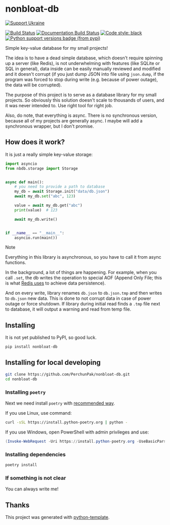 # nonbloat-db

[![Support Ukraine](https://badgen.net/badge/support/UKRAINE/?color=0057B8&labelColor=FFD700)](https://www.gov.uk/government/news/ukraine-what-you-can-do-to-help)

[![Build Status](https://github.com/PerchunPak/nonbloat-db/actions/workflows/test.yml/badge.svg?branch=main)](https://github.com/PerchunPak/nonbloat-db/actions?query=workflow%3Atest)
[![Documentation Build Status](https://readthedocs.org/projects/nonbloat-db/badge/?version=latest)](https://nonbloat-db.readthedocs.io/)
[![Code style: black](https://img.shields.io/badge/code%20style-black-000000.svg)](https://github.com/psf/black)
[![Python support versions badge (from pypi)](https://img.shields.io/pypi/pyversions/nonbloat-db)](https://www.python.org/downloads/)

Simple key-value database for my small projects!

The idea is to have a dead simple database, which doesn't require spinning up a
server (like Redis), is not underwhelming with features (like SQLite or SQL in
general), data inside can be easily manually reviewed and modified and it
doesn't corrupt (if you just dump JSON into file using `json.dump`, if the
program was forced to stop during write (e.g. because of power outage),
the data will be corrupted).

The purpose of this project is to serve as a database library for my small projects.
So obviously this solution doesn't scale to thousands of users, and it was
never intended to. Use right tool for right job.

Also, do note, that everything is async. There is no synchronous version,
because all of my projects are generally async. I maybe will add a synchronous
wrapper, but I don't promise.

## How does it work?

It is just a really simple key-value storage:

```python
import asyncio
from nbdb.storage import Storage


async def main():
    # you need to provide a path to database
    my_db = await Storage.init("data/db.json")
    await my_db.set("abc", 123)

    value = await my_db.get("abc")
    print(value)  # 123

    await my_db.write()


if __name__ == "__main__":
    asyncio.run(main())
```

> [!NOTE]
> Everything in this library is asynchronous, so you have to call it
> from async functions.

In the background, a lot of things are happening. For example, when you call
`.set`, the db writes the operation to special AOF (Append Only File; this is
what [Redis uses](https://redis.io/docs/latest/operate/oss_and_stack/management/persistence/)
to achieve data persistence).

And on every write, library renames `db.json` to `db.json.tmp` and then writes
to `db.json` new data. This is done to not corrupt data in case of power outage
or force shutdown. If library during initial read finds a `.tmp` file next to
database, it will output a warning and read from temp file.

## Installing

It is not yet published to PyPI, so good luck.

```bash
pip install nonbloat-db
```

## Installing for local developing

```bash
git clone https://github.com/PerchunPak/nonbloat-db.git
cd nonbloat-db
```

### Installing `poetry`

Next we need install `poetry` with [recommended way](https://python-poetry.org/docs/master/#installation).

If you use Linux, use command:

```bash
curl -sSL https://install.python-poetry.org | python -
```

If you use Windows, open PowerShell with admin privileges and use:

```powershell
(Invoke-WebRequest -Uri https://install.python-poetry.org -UseBasicParsing).Content | python -
```

### Installing dependencies

```bash
poetry install
```

### If something is not clear

You can always write me!

## Thanks

This project was generated with [python-template](https://github.com/PerchunPak/python-template).

